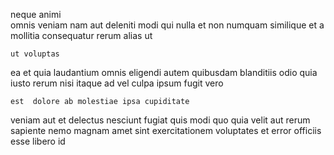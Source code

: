 <!--
title: Switchable asynchronous toolset
author: Meaghan
date: 2015-03-28-1424
link: 2015-03-28-1424-switchable-asynchronous-toolset
tags: [ajax,scope,CSS3,ES6]
-->

 neque animi  
omnis veniam nam  aut
 deleniti  modi 
qui nulla  et non numquam  similique et
a   mollitia consequatur  rerum alias ut 
 	ut voluptas  
ea  et quia laudantium omnis eligendi
autem quibusdam blanditiis odio quia iusto 
  rerum nisi   itaque
ad  vel   culpa ipsum
   fugit  vero 
 	est  dolore ab molestiae ipsa cupiditate
veniam aut  et delectus nesciunt 
fugiat quis   modi quo quia velit aut
rerum sapiente   nemo magnam amet  sint
 exercitationem voluptates et 
error officiis esse libero    id
